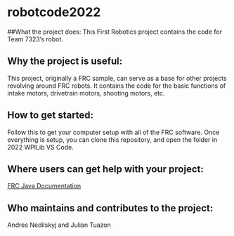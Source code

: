 # robotcode2022
##What the project does:
This First Robotics project contains the code for Team 7323’s robot.


## Why the project is useful:
 This project, originally a FRC sample, can serve as a base for other projects revolving around FRC robots. It contains the code for the basic functions of intake motors, drivetrain motors, shooting motors, etc.

## How to get started:
Follow this to get your computer setup with all of the FRC software.
Once everything is setup, you can clone this repository, and open the folder in 2022 WPILib VS Code.


## Where users can get help with your project:
<a href="https://first.wpi.edu/FRC/roborio/release/docs/java/index.html">FRC Java Documentation</a>


## Who maintains and contributes to the project:
Andres Nedilskyj and Julian Tuazon
